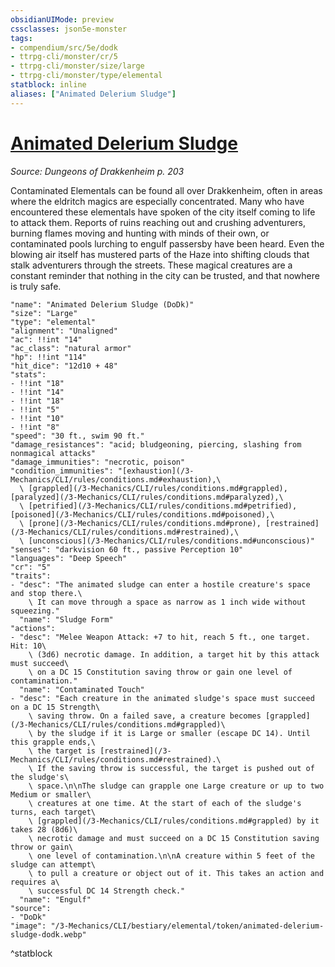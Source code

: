 ```yaml
---
obsidianUIMode: preview
cssclasses: json5e-monster
tags:
- compendium/src/5e/dodk
- ttrpg-cli/monster/cr/5
- ttrpg-cli/monster/size/large
- ttrpg-cli/monster/type/elemental
statblock: inline
aliases: ["Animated Delerium Sludge"]
---
```

# [Animated Delerium Sludge](3-Mechanics\CLI\bestiary\elemental/animated-delerium-sludge-dodk.md)
*Source: Dungeons of Drakkenheim p. 203*  

Contaminated Elementals can be found all over Drakkenheim, often in areas where the eldritch magics are especially concentrated. Many who have encountered these elementals have spoken of the city itself coming to life to attack them. Reports of ruins reaching out and crushing adventurers, burning flames moving and hunting with minds of their own, or contaminated pools lurching to engulf passersby have been heard. Even the blowing air itself has mustered parts of the Haze into shifting clouds that stalk adventurers through the streets. These magical creatures are a constant reminder that nothing in the city can be trusted, and that nowhere is truly safe.

```statblock
"name": "Animated Delerium Sludge (DoDk)"
"size": "Large"
"type": "elemental"
"alignment": "Unaligned"
"ac": !!int "14"
"ac_class": "natural armor"
"hp": !!int "114"
"hit_dice": "12d10 + 48"
"stats":
- !!int "18"
- !!int "14"
- !!int "18"
- !!int "5"
- !!int "10"
- !!int "8"
"speed": "30 ft., swim 90 ft."
"damage_resistances": "acid; bludgeoning, piercing, slashing from nonmagical attacks"
"damage_immunities": "necrotic, poison"
"condition_immunities": "[exhaustion](/3-Mechanics/CLI/rules/conditions.md#exhaustion),\
  \ [grappled](/3-Mechanics/CLI/rules/conditions.md#grappled), [paralyzed](/3-Mechanics/CLI/rules/conditions.md#paralyzed),\
  \ [petrified](/3-Mechanics/CLI/rules/conditions.md#petrified), [poisoned](/3-Mechanics/CLI/rules/conditions.md#poisoned),\
  \ [prone](/3-Mechanics/CLI/rules/conditions.md#prone), [restrained](/3-Mechanics/CLI/rules/conditions.md#restrained),\
  \ [unconscious](/3-Mechanics/CLI/rules/conditions.md#unconscious)"
"senses": "darkvision 60 ft., passive Perception 10"
"languages": "Deep Speech"
"cr": "5"
"traits":
- "desc": "The animated sludge can enter a hostile creature's space and stop there.\
    \ It can move through a space as narrow as 1 inch wide without squeezing."
  "name": "Sludge Form"
"actions":
- "desc": "Melee Weapon Attack: +7 to hit, reach 5 ft., one target. Hit: 10\
    \ (3d6) necrotic damage. In addition, a target hit by this attack must succeed\
    \ on a DC 15 Constitution saving throw or gain one level of contamination."
  "name": "Contaminated Touch"
- "desc": "Each creature in the animated sludge's space must succeed on a DC 15 Strength\
    \ saving throw. On a failed save, a creature becomes [grappled](/3-Mechanics/CLI/rules/conditions.md#grappled)\
    \ by the sludge if it is Large or smaller (escape DC 14). Until this grapple ends,\
    \ the target is [restrained](/3-Mechanics/CLI/rules/conditions.md#restrained).\
    \ If the saving throw is successful, the target is pushed out of the sludge's\
    \ space.\n\nThe sludge can grapple one Large creature or up to two Medium or smaller\
    \ creatures at one time. At the start of each of the sludge's turns, each target\
    \ [grappled](/3-Mechanics/CLI/rules/conditions.md#grappled) by it takes 28 (8d6)\
    \ necrotic damage and must succeed on a DC 15 Constitution saving throw or gain\
    \ one level of contamination.\n\nA creature within 5 feet of the sludge can attempt\
    \ to pull a creature or object out of it. This takes an action and requires a\
    \ successful DC 14 Strength check."
  "name": "Engulf"
"source":
- "DoDk"
"image": "/3-Mechanics/CLI/bestiary/elemental/token/animated-delerium-sludge-dodk.webp"
```
^statblock